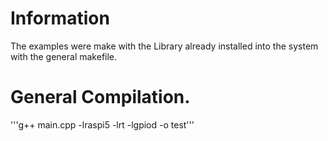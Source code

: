 # Information

The examples were make with the Library already installed into the system with the general makefile.

# General Compilation.

'''g++ main.cpp -lraspi5 -lrt -lgpiod -o test'''